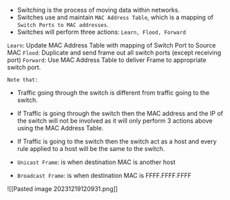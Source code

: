 + Switching is the process of moving data within networks.
+ Switches use and maintain `MAC Address Table`, which is a mapping of `Switch Ports to MAC addresses`.
+ Switches will perform three actions: `Learn, Flood, Forward`

`Learn`: Update MAC Address Table with mapping of Switch Port to Source MAC
`Flood`: Duplicate and send frame out all switch ports (except receiving port)
`Forward`: Use MAC Address Table to deliver Frame to appropriate switch port.

`Note that:`
+ Traffic going through the switch is different from traffic going to the switch.
+ If Traffic is going through the switch then the MAC address and the IP of the switch will not be involved as it will only perform 3 actions above using the MAC Address Table.
+ If Traffic is going to the switch then the switch act as a host and every rule applied to a host will be the same to the switch.

+ `Unicast Frame`: is when destination MAC is another host
+ `Broadcast Frame`: is when destination MAC is FFFF.FFFF.FFFF

![[Pasted image 20231219120931.png]]